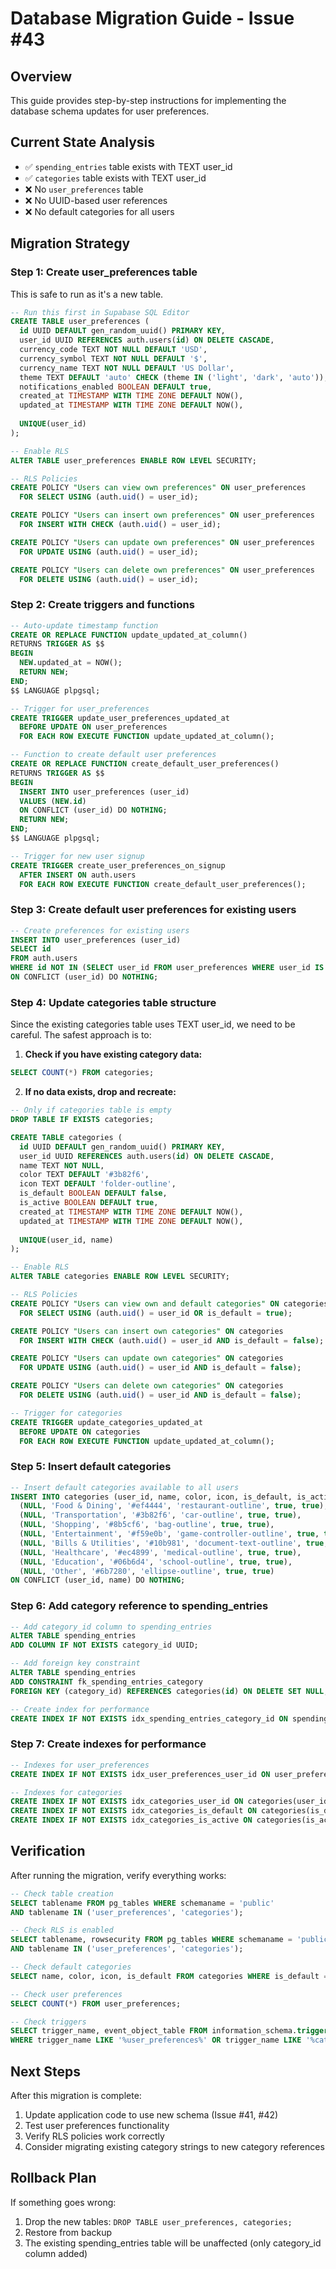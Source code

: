 # Database Migration Guide - Issue #43

## Overview
This guide provides step-by-step instructions for implementing the database schema updates for user preferences.

## Current State Analysis
- ✅ `spending_entries` table exists with TEXT user_id
- ✅ `categories` table exists with TEXT user_id  
- ❌ No `user_preferences` table
- ❌ No UUID-based user references
- ❌ No default categories for all users

## Migration Strategy

### Step 1: Create user_preferences table
This is safe to run as it's a new table.

```sql
-- Run this first in Supabase SQL Editor
CREATE TABLE user_preferences (
  id UUID DEFAULT gen_random_uuid() PRIMARY KEY,
  user_id UUID REFERENCES auth.users(id) ON DELETE CASCADE,
  currency_code TEXT NOT NULL DEFAULT 'USD',
  currency_symbol TEXT NOT NULL DEFAULT '$',
  currency_name TEXT NOT NULL DEFAULT 'US Dollar',
  theme TEXT DEFAULT 'auto' CHECK (theme IN ('light', 'dark', 'auto')),
  notifications_enabled BOOLEAN DEFAULT true,
  created_at TIMESTAMP WITH TIME ZONE DEFAULT NOW(),
  updated_at TIMESTAMP WITH TIME ZONE DEFAULT NOW(),
  
  UNIQUE(user_id)
);

-- Enable RLS
ALTER TABLE user_preferences ENABLE ROW LEVEL SECURITY;

-- RLS Policies
CREATE POLICY "Users can view own preferences" ON user_preferences
  FOR SELECT USING (auth.uid() = user_id);

CREATE POLICY "Users can insert own preferences" ON user_preferences
  FOR INSERT WITH CHECK (auth.uid() = user_id);

CREATE POLICY "Users can update own preferences" ON user_preferences
  FOR UPDATE USING (auth.uid() = user_id);

CREATE POLICY "Users can delete own preferences" ON user_preferences
  FOR DELETE USING (auth.uid() = user_id);
```

### Step 2: Create triggers and functions

```sql
-- Auto-update timestamp function
CREATE OR REPLACE FUNCTION update_updated_at_column()
RETURNS TRIGGER AS $$
BEGIN
  NEW.updated_at = NOW();
  RETURN NEW;
END;
$$ LANGUAGE plpgsql;

-- Trigger for user_preferences
CREATE TRIGGER update_user_preferences_updated_at
  BEFORE UPDATE ON user_preferences
  FOR EACH ROW EXECUTE FUNCTION update_updated_at_column();

-- Function to create default user preferences
CREATE OR REPLACE FUNCTION create_default_user_preferences()
RETURNS TRIGGER AS $$
BEGIN
  INSERT INTO user_preferences (user_id)
  VALUES (NEW.id)
  ON CONFLICT (user_id) DO NOTHING;
  RETURN NEW;
END;
$$ LANGUAGE plpgsql;

-- Trigger for new user signup
CREATE TRIGGER create_user_preferences_on_signup
  AFTER INSERT ON auth.users
  FOR EACH ROW EXECUTE FUNCTION create_default_user_preferences();
```

### Step 3: Create default user preferences for existing users

```sql
-- Create preferences for existing users
INSERT INTO user_preferences (user_id)
SELECT id 
FROM auth.users 
WHERE id NOT IN (SELECT user_id FROM user_preferences WHERE user_id IS NOT NULL)
ON CONFLICT (user_id) DO NOTHING;
```

### Step 4: Update categories table structure

Since the existing categories table uses TEXT user_id, we need to be careful. The safest approach is to:

1. **Check if you have existing category data:**
```sql
SELECT COUNT(*) FROM categories;
```

2. **If no data exists, drop and recreate:**
```sql
-- Only if categories table is empty
DROP TABLE IF EXISTS categories;

CREATE TABLE categories (
  id UUID DEFAULT gen_random_uuid() PRIMARY KEY,
  user_id UUID REFERENCES auth.users(id) ON DELETE CASCADE,
  name TEXT NOT NULL,
  color TEXT DEFAULT '#3b82f6',
  icon TEXT DEFAULT 'folder-outline',
  is_default BOOLEAN DEFAULT false,
  is_active BOOLEAN DEFAULT true,
  created_at TIMESTAMP WITH TIME ZONE DEFAULT NOW(),
  updated_at TIMESTAMP WITH TIME ZONE DEFAULT NOW(),
  
  UNIQUE(user_id, name)
);

-- Enable RLS
ALTER TABLE categories ENABLE ROW LEVEL SECURITY;

-- RLS Policies
CREATE POLICY "Users can view own and default categories" ON categories
  FOR SELECT USING (auth.uid() = user_id OR is_default = true);

CREATE POLICY "Users can insert own categories" ON categories
  FOR INSERT WITH CHECK (auth.uid() = user_id AND is_default = false);

CREATE POLICY "Users can update own categories" ON categories
  FOR UPDATE USING (auth.uid() = user_id AND is_default = false);

CREATE POLICY "Users can delete own categories" ON categories
  FOR DELETE USING (auth.uid() = user_id AND is_default = false);

-- Trigger for categories
CREATE TRIGGER update_categories_updated_at
  BEFORE UPDATE ON categories
  FOR EACH ROW EXECUTE FUNCTION update_updated_at_column();
```

### Step 5: Insert default categories

```sql
-- Insert default categories available to all users
INSERT INTO categories (user_id, name, color, icon, is_default, is_active) VALUES
  (NULL, 'Food & Dining', '#ef4444', 'restaurant-outline', true, true),
  (NULL, 'Transportation', '#3b82f6', 'car-outline', true, true),
  (NULL, 'Shopping', '#8b5cf6', 'bag-outline', true, true),
  (NULL, 'Entertainment', '#f59e0b', 'game-controller-outline', true, true),
  (NULL, 'Bills & Utilities', '#10b981', 'document-text-outline', true, true),
  (NULL, 'Healthcare', '#ec4899', 'medical-outline', true, true),
  (NULL, 'Education', '#06b6d4', 'school-outline', true, true),
  (NULL, 'Other', '#6b7280', 'ellipse-outline', true, true)
ON CONFLICT (user_id, name) DO NOTHING;
```

### Step 6: Add category reference to spending_entries

```sql
-- Add category_id column to spending_entries
ALTER TABLE spending_entries 
ADD COLUMN IF NOT EXISTS category_id UUID;

-- Add foreign key constraint
ALTER TABLE spending_entries 
ADD CONSTRAINT fk_spending_entries_category 
FOREIGN KEY (category_id) REFERENCES categories(id) ON DELETE SET NULL;

-- Create index for performance
CREATE INDEX IF NOT EXISTS idx_spending_entries_category_id ON spending_entries(category_id);
```

### Step 7: Create indexes for performance

```sql
-- Indexes for user_preferences
CREATE INDEX IF NOT EXISTS idx_user_preferences_user_id ON user_preferences(user_id);

-- Indexes for categories
CREATE INDEX IF NOT EXISTS idx_categories_user_id ON categories(user_id);
CREATE INDEX IF NOT EXISTS idx_categories_is_default ON categories(is_default);
CREATE INDEX IF NOT EXISTS idx_categories_is_active ON categories(is_active);
```

## Verification

After running the migration, verify everything works:

```sql
-- Check table creation
SELECT tablename FROM pg_tables WHERE schemaname = 'public' 
AND tablename IN ('user_preferences', 'categories');

-- Check RLS is enabled
SELECT tablename, rowsecurity FROM pg_tables WHERE schemaname = 'public' 
AND tablename IN ('user_preferences', 'categories');

-- Check default categories
SELECT name, color, icon, is_default FROM categories WHERE is_default = true;

-- Check user preferences
SELECT COUNT(*) FROM user_preferences;

-- Check triggers
SELECT trigger_name, event_object_table FROM information_schema.triggers 
WHERE trigger_name LIKE '%user_preferences%' OR trigger_name LIKE '%categories%';
```

## Next Steps

After this migration is complete:
1. Update application code to use new schema (Issue #41, #42)
2. Test user preferences functionality
3. Verify RLS policies work correctly
4. Consider migrating existing category strings to new category references

## Rollback Plan

If something goes wrong:
1. Drop the new tables: `DROP TABLE user_preferences, categories;`
2. Restore from backup
3. The existing spending_entries table will be unaffected (only category_id column added)
